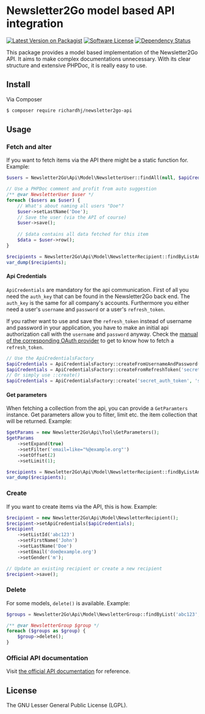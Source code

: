 # Newsletter2Go model based API integration

[![Latest Version on Packagist][ico-version]][link-packagist]
[![Software License][ico-license]]()
[![Dependency Status][ico-dependencies]][link-dependencies]

This package provides a model based implementation of the Newsletter2Go API. It aims to make complex documentations unnecessary. With its clear structure and extensive PHPDoc, it is really easy to use.

## Install

Via Composer

``` bash
$ composer require richardhj/newsletter2go-api
```

## Usage

### Fetch and alter

If you want to fetch items via the API there might be a static function for. Example:

```php
$users = Newsletter2Go\Api\Model\NewsletterUser::findAll(null, $apiCredentials);

// Use a PHPDoc comment and profit from auto suggestion
/** @var NewsletterUser $user */
foreach ($users as $user) {
    // What's about naming all users "Doe"?
    $user->setLastName('Doe');
    // Save the user (via the API of course)
    $user->save();
    
    // $data contains all data fetched for this item
    $data = $user->row();
}
```
```php
$recipients = Newsletter2Go\Api\Model\NewsletterRecipient::findByListAndGroup('abc123', 'xyz987', null, $apiCredentials);
var_dump($recipients);
```

#### Api Credentials

```ApiCredentials``` are mandatory for the api communication. First of all you need the ```auth_key``` that can be found in the Newsletter2Go back end. The ```auth_key``` is the same for all company's accounts.
Furthermore you either need a user's ```username``` and ```password``` or a user's ```refresh_token```.

If you rather want to use and save the ```refresh_token``` instead of username and password in your application, you have to make an initial api authorization call with the ```username``` and ```password``` anyway. Check the [manual of the corresponding OAuth provider](https://github.com/richardhj/oauth2-newsletter2go/blob/master/README.md) to get to know how to fetch a ```refresh_token```.

```php
// Use the ApiCredentialsFactory
$apiCredentials = ApiCredentialsFactory::createFromUsernameAndPassword('secret_auth_token', 'user@example.org', 'open_sesame');
$apiCredentials = ApiCredentialsFactory::createFromRefreshToken('secret_auth_token', 'secret_users_refresh_token');
// Or simply use ::create()
$apiCredentials = ApiCredentialsFactory::create('secret_auth_token', 'secret_users_refresh_token');
```

#### Get parameters

When fetching a collection from the api, you can provide a ```GetParamters``` instance. Get parameters allow you to filter, limit etc. the item collection that will be returned. Example:

```php
$getParams = new Newsletter2Go\Api\Tool\GetParameters();
$getParams
    ->setExpand(true)
    ->setFilter('email=like="%@example.org"')
    ->setOffset(2)
    ->setLimit(1);

$recipients = Newsletter2Go\Api\Model\NewsletterRecipient::findByListAndGroup('abc123', 'xyz987', $getParams, $apiCredentials);
var_dump($recipients);
```

### Create

If you want to create items via the API, this is how. Example:

```php
$recipient = new Newsletter2Go\Api\Model\NewsletterRecipient();
$recipient->setApiCredentials($apiCredentials);
$recipient
    ->setListId('abc123')
    ->setFirstName('John')
    ->setLastName('Doe')
    ->setEmail('doe@example.org')
    ->setGender('m');

// Update an existing recipient or create a new recipient
$recipient->save();
```

### Delete

For some models, ```delete()``` is available. Example:

```php
$groups = Newsletter2Go\Api\Model\NewsletterGroup::findByList('abc123', $getParams, $credentials);

/** @var NewsletterGroup $group */
foreach ($groups as $group) {
    $group->delete();
}
```

### Official API documentation

Visit [the official API documentation](https://docs.newsletter2go.com) for reference.

## License

The  GNU Lesser General Public License (LGPL).

[ico-version]: https://img.shields.io/packagist/v/richardhj/newsletter2go-api.svg?style=flat-square
[ico-license]: https://img.shields.io/badge/license-LGPL-brightgreen.svg?style=flat-square
[ico-dependencies]: https://www.versioneye.com/php/richardhj:newsletter2go-api/badge.svg?style=flat-square

[link-packagist]: https://packagist.org/packages/richardhj/newsletter2go-api
[link-dependencies]: https://www.versioneye.com/php/richardhj:newsletter2go-api
